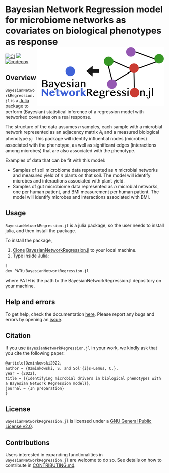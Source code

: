 # Bayesian Network Regression model for microbiome networks as covariates on biological phenotypes as response <picture> <source media="(prefers-color-scheme: dark)" srcset="docs/src/logo-dark_text.png"><img alt="bayesiannetworkregression logo" src="docs/src/logo_text.png" align=right></picture>

[![CI](https://github.com/solislemuslab/BayesianNetworkRegression.jl/actions/workflows/CI.yml/badge.svg)](https://github.com/solislemuslab/BayesianNetworkRegression.jl/actions/workflows/CI.yml)
[![](https://img.shields.io/badge/docs-dev-blue.svg)](https://solislemuslab.github.io/BayesianNetworkRegression.jl/dev)
[![codecov](https://codecov.io/gh/solislemuslab/BayesianNetworkRegression.jl/branch/main/graph/badge.svg?token=BVZGYMWV1D)](https://codecov.io/gh/solislemuslab/BayesianNetworkRegression.jl)



## Overview

`BayesianNetworkRegression.jl` is a [Julia](http://julialang.org/) package to perform (Bayesian) statistical inference of a regression model with networked covariates on a real response. 

The structure of the data assumes $n$ samples, each sample with a microbial network represented as an adjacency matrix $A_i$ and a measured biological phenotype $y_i$. This package will identify influential nodes (microbes) associated with the phenotype, as well as significant edges (interactions among microbes) that are also associated with the phenotype.

Examples of data that can be fit with this model:
- Samples of soil microbiome data represented as $n$ microbial networks and measured yield of $n$ plants on that soil. The model will identify microbes and interactions associated with plant yield.
- Samples of gut microbiome data represented as $n$ microbial networks, one per human patient, and BMI measurement per human patient. The model will identify microbes and interactions associated with BMI.

## Usage

`BayesianNetworkRegression.jl` is a julia package, so the user needs to install julia, and then install the package.

To install the package, 
1. [Clone](https://docs.github.com/en/repositories/creating-and-managing-repositories/cloning-a-repository) [BayesianNetworkRegression.jl](https://github.com/solislemuslab/BayesianNetworkRegression.jl) to your local machine.
2. Type inside Julia:
```julia
]
dev PATH/BayesianNetworkRegression.jl
```
where PATH is the path to the BayesianNetworkRegression.jl depository on your machine.

## Help and errors

To get help, check the documentation [here](https://solislemuslab.github.io/BayesianNetworkRegression.jl/dev). Please report any bugs and errors by opening an
[issue](https://github.com/solislemuslab/BayesianNetworkRegression.jl/issues/new).

## Citation

If you use `BayesianNetworkRegression.jl` in your work, we kindly ask that you cite the following paper: 
```
@article{Ozminkowski2022,
author = {Ozminkowski, S. and Sol'{i}s-Lemus, C.},
year = {2022},
title = {{Identifying microbial drivers in biological phenotypes with a Bayesian Network Regression model}},
journal = {In preparation}
}
```

## License

`BayesianNetworkRegression.jl` is licensed under a
[GNU General Public License v2.0](https://github.com/solislemuslab/BayesianNetworkRegression.jl/blob/main/LICENSE).

## Contributions

Users interested in expanding functionalities in `BayesianNetworkRegression.jl` are welcome to do so. See details on how to contribute in [CONTRIBUTING.md](https://github.com/solislemuslab/BayesianNetworkRegression.jl/blob/main/CONTRIBUTING.md).